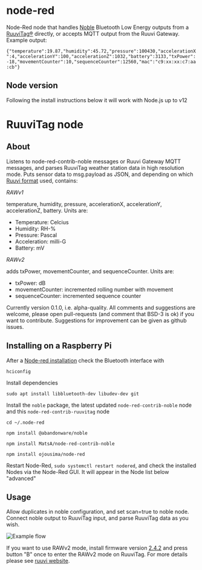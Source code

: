 # node-red
Node-Red node that handles [Noble](https://www.npmjs.com/package/@abandonware/noble) Bluetooth Low Energy outputs from a 
[RuuviTag®](https://ruuvi.com) directly, or accepts MQTT output from the Ruuvi Gateway.  Example output: 

`{"temperature":19.87,"humidity":45.72,"pressure":100430,"accelerationX":4,"accelerationY":100,"accelerationZ":1032,"battery":3133,"txPower":-18,"movementCounter":10,"sequenceCounter":12560,"mac":"c9:xx:xx:c7:aa:cb"}`

## Node version
Following the install instructions below it will work with Node.js up to v12

# RuuviTag node
## About
Listens to node-red-contrib-noble messages or Ruuvi Gateway MQTT messages, and parses RuuviTag weather station data in high resolution mode.
Puts sensor data to msg.payload as JSON, and depending on which [Ruuvi format](https://github.com/ruuvi/ruuvi-sensor-protocols) used, contains:

*RAWv1*

temperature, humidity, pressure, accelerationX, accelerationY, accelerationZ, battery. Units are:
 - Temperature: Celcius
 - Humidity: RH-%
 - Pressure: Pascal
 - Acceleration: milli-G
 - Battery: mV

*RAWv2*

adds txPower, movementCounter, and sequenceCounter. Units are:
 - txPower: dB
 - movementCounter: incremented rolling number with movement
 - sequenceCounter: incremented sequence counter

Currently version 0.1.0, i.e. alpha-quality. All comments and suggestions are welcome, please open pull-requests (and comment that BSD-3 is ok) if you want to contribute. Suggestions for improvement can be given as github issues.

## Installing on a Raspberry Pi

After a [Node-red installation](https://nodered.org/docs/getting-started/raspberrypi) check the Bluetooth interface with 

`hciconfig`

Install dependencies

`sudo apt install libbluetooth-dev libudev-dev git`

Install the `noble` package, the latest updated `node-red-contrib-noble` node and this `node-red-contrib-ruuvitag` node

`cd ~/.node-red`

`npm install @abandonware/noble`

`npm install MatsA/node-red-contrib-noble`

`npm install ojousima/node-red`

Restart Node-Red, `sudo systemctl restart nodered`, and check the installed Nodes via the Node-Red GUI. It will appear in the Node list below "advanced"

## Usage
Allow duplicates in noble configuration, and set scan=true to noble node. Connect noble output to RuuviTag input,
and parse RuuviTag data as you wish.

![Example flow](./images/nodered_ruuvinode_flow.png)

If you want to use RAWv2 mode, install firmware version [2.4.2](lab.ruuvi.com/dfu) and press button "B" once to enter the RAWv2 mode on RuuviTag.
For more details please see [ruuvi website](https://ruu.vi).
